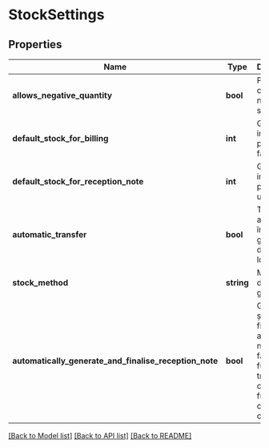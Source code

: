 # StockSettings

## Properties
Name | Type | Description | Notes
------------ | ------------- | ------------- | -------------
**allows_negative_quantity** | **bool** | Permite cantitate negativă pe stoc | [optional] [default to false]
**default_stock_for_billing** | **int** | Gestiune implicită pentru facturare | [optional] 
**default_stock_for_reception_note** | **int** | Gestiune implicită pentru nir-uri | [optional] 
**automatic_transfer** | **bool** | Transfer automat între gestiunile din aceeași locație | [optional] [default to false]
**stock_method** | **string** | Metodă descărcare gestiune | [optional] [default to 'cmp']
**automatically_generate_and_finalise_reception_note** | **bool** | Generează și finalizează automat nir-urile din facturile furnizor trimise de către furnizori care au conexiune | [optional] [default to false]

[[Back to Model list]](../README.md#documentation-for-models) [[Back to API list]](../README.md#documentation-for-api-endpoints) [[Back to README]](../README.md)


